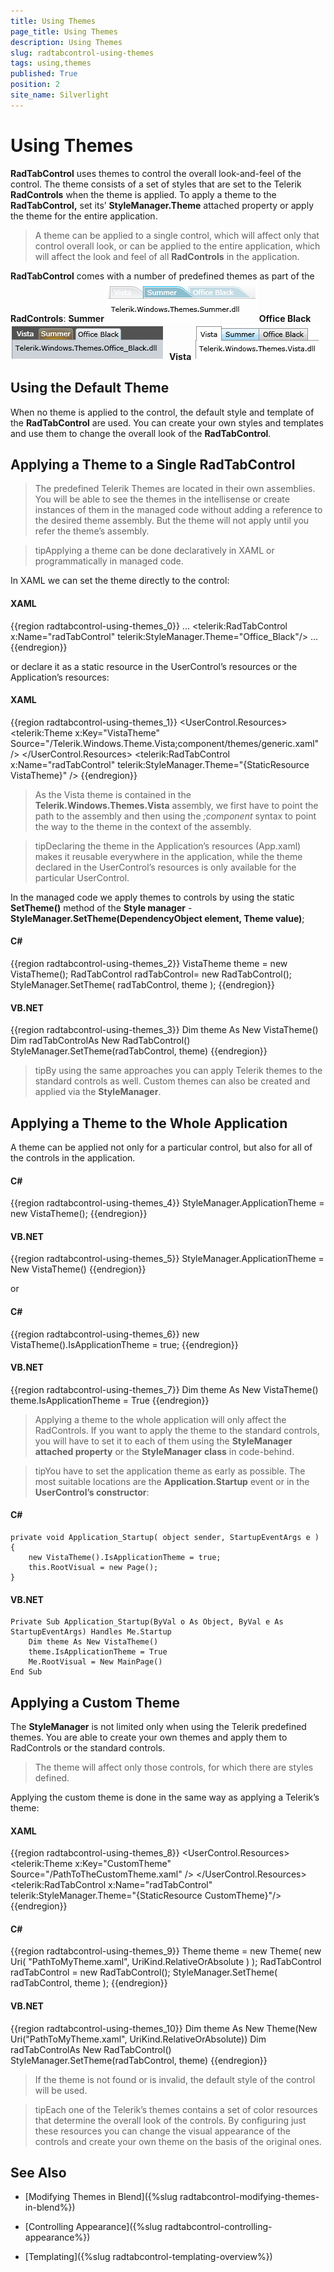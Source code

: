 ```yaml
---
title: Using Themes
page_title: Using Themes
description: Using Themes
slug: radtabcontrol-using-themes
tags: using,themes
published: True
position: 2
site_name: Silverlight
---
```


# Using Themes



__RadTabControl__ uses themes to control the overall look-and-feel of the control. The theme consists of a set of styles that are set to the Telerik __RadControls__ when the theme is applied. To apply a theme to the __RadTabControl,__ set its’ __StyleManager.Theme__ attached property or apply the theme for the entire application.
			

>A theme can be applied to a single control, which will affect only that control overall look, or can be applied to the entire application, which will affect the look and feel of all __RadControls__ in the application.
				

__RadTabControl__ comes with a number of predefined themes as part of the __RadControls__:
__Summer__
![](images/RadTabControl_Figure_00260.png)
__Office Black__
![](images/RadTabControl_Figure_00270.png)
 __Vista__
![](images/RadTabControl_Figure_00280.png)

## Using the Default Theme

When no theme is applied to the control, the default style and template of the __RadTabControl__ are used. You can create your own styles and templates and use them to change the overall look of the __RadTabControl__.
				

## Applying a Theme to a Single RadTabControl

>The predefined Telerik Themes are located in their own assemblies. You will be able to see the themes in the intellisense or create instances of them in the managed code without adding a reference to the desired theme assembly. But the theme will not apply until you refer the theme’s assembly.

>tipApplying a theme can be done declaratively in XAML or programmatically in managed code.

In XAML we can set the theme directly to the control:

#### __XAML__

{{region radtabcontrol-using-themes_0}}
	<UserControl x:Class="RadTabControlHelp.Page"
	             xmlns:telerik="http://schemas.telerik.com/2008/xaml/presentation">
	    ...
	        <telerik:RadTabControl x:Name="radTabControl" telerik:StyleManager.Theme="Office_Black"/>
	    ...
	</UserControl>
	{{endregion}}



or declare it as a static resource in the UserControl’s resources or the Application’s resources:

#### __XAML__

{{region radtabcontrol-using-themes_1}}
	<UserControl.Resources>
	    <telerik:Theme x:Key="VistaTheme" Source="/Telerik.Windows.Theme.Vista;component/themes/generic.xaml" />
	</UserControl.Resources>
	<Grid x:Name="LayoutRoot">
	    <telerik:RadTabControl x:Name="radTabControl" telerik:StyleManager.Theme="{StaticResource VistaTheme}" />
	</Grid>
	{{endregion}}



>As the Vista theme is contained in the __Telerik.Windows.Themes.Vista__ assembly, we first have to point the path to the assembly  and then using the *;component* syntax to point the way to the theme in the context of the assembly.
						

>tipDeclaring the theme in the Application’s resources (App.xaml) makes it reusable everywhere in the application, while the theme declared in the UserControl’s resources is only available for the particular UserControl.

In the managed code we apply themes to controls by using the static __SetTheme()__ method of the __Style manager__ - __StyleManager.SetTheme(DependencyObject element, Theme value)__;
				

#### __C#__

{{region radtabcontrol-using-themes_2}}
	VistaTheme theme = new VistaTheme();
	RadTabControl radTabControl= new RadTabControl();
	StyleManager.SetTheme( radTabControl, theme );
	{{endregion}}



#### __VB.NET__

{{region radtabcontrol-using-themes_3}}
	Dim theme As New VistaTheme()
	Dim radTabControlAs New RadTabControl()
	StyleManager.SetTheme(radTabControl, theme)
	{{endregion}}



>tipBy using the same approaches you can apply Telerik themes to the standard controls as well. Custom themes can also be created and applied via the __StyleManager__.
				

## Applying a Theme to the Whole Application

A theme can be applied not only for a particular control, but also for all of the controls in the application. 

#### __C#__

{{region radtabcontrol-using-themes_4}}
	StyleManager.ApplicationTheme = new VistaTheme();
	{{endregion}}



#### __VB.NET__

{{region radtabcontrol-using-themes_5}}
	StyleManager.ApplicationTheme = New VistaTheme()
	{{endregion}}



or

#### __C#__

{{region radtabcontrol-using-themes_6}}
	new VistaTheme().IsApplicationTheme = true;
	{{endregion}}



#### __VB.NET__

{{region radtabcontrol-using-themes_7}}
	Dim theme As New VistaTheme()
	theme.IsApplicationTheme = True
	{{endregion}}



>Applying a theme to the whole application will only affect the RadControls. If you want to apply the theme to the standard controls, you will have to set it to each of them using the __StyleManager__ __attached property__ or the __StyleManager__ __class__ in code-behind.
					

>tipYou have to set the application theme as early as possible. The most suitable locations are the __Application.Startup__ event or in the __UserControl’s constructor__:
					

#### __C#__
    private void Application_Startup( object sender, StartupEventArgs e )
    {
        new VistaTheme().IsApplicationTheme = true;
        this.RootVisual = new Page();
    }
					



#### __VB.NET__
    Private Sub Application_Startup(ByVal o As Object, ByVal e As StartupEventArgs) Handles Me.Startup
        Dim theme As New VistaTheme()
        theme.IsApplicationTheme = True
        Me.RootVisual = New MainPage()
    End Sub
					



## Applying a Custom Theme

The __StyleManager__ is not limited only when using the Telerik predefined themes. You are able to create your own themes and apply them to RadControls or the standard controls.
				

>The theme will affect only those controls, for which there are styles defined.

Applying the custom theme is done in the same way as applying a Telerik’s theme:

#### __XAML__

{{region radtabcontrol-using-themes_8}}
	<UserControl.Resources>
	    <telerik:Theme x:Key="CustomTheme" Source="/PathToTheCustomTheme.xaml" />
	</UserControl.Resources>
	<Grid x:Name="LayoutRoot">
	    <telerik:RadTabControl x:Name="radTabControl" telerik:StyleManager.Theme="{StaticResource CustomTheme}"/>
	</Grid>
	{{endregion}}



#### __C#__

{{region radtabcontrol-using-themes_9}}
	Theme theme = new Theme( new Uri( "PathToMyTheme.xaml", UriKind.RelativeOrAbsolute ) );
	RadTabControl radTabControl = new RadTabControl();
	StyleManager.SetTheme( radTabControl, theme );
	{{endregion}}



#### __VB.NET__

{{region radtabcontrol-using-themes_10}}
	Dim theme As New Theme(New Uri("PathToMyTheme.xaml", UriKind.RelativeOrAbsolute))
	Dim radTabControlAs New RadTabControl()
	StyleManager.SetTheme(radTabControl, theme)
	{{endregion}}



>If the theme is not found or is invalid, the default style of the control will be used.

>tipEach one of the Telerik’s themes contains a set of color resources that determine the overall look of the controls. By configuring just these resources you can change the visual appearance of the controls and create your own theme on the basis of the original ones.

## See Also

 * [Modifying Themes in Blend]({%slug radtabcontrol-modifying-themes-in-blend%})

 * [Controlling Appearance]({%slug radtabcontrol-controlling-appearance%})

 * [Templating]({%slug radtabcontrol-templating-overview%})
